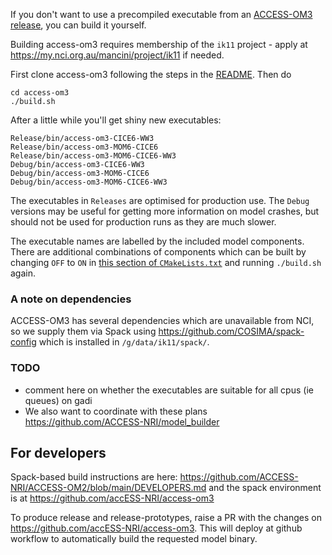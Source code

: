If you don't want to use a precompiled executable from an [ACCESS-OM3 release](pages/Releases), you can build it yourself.

Building access-om3 requires membership of the `ik11` project - apply at https://my.nci.org.au/mancini/project/ik11 if needed.

First clone access-om3 following the steps in the [README](https://github.com/COSIMA/access-om3#readme).
Then do
```
cd access-om3
./build.sh
```
After a little while you'll get shiny new executables:
```
Release/bin/access-om3-CICE6-WW3
Release/bin/access-om3-MOM6-CICE6
Release/bin/access-om3-MOM6-CICE6-WW3
Debug/bin/access-om3-CICE6-WW3
Debug/bin/access-om3-MOM6-CICE6
Debug/bin/access-om3-MOM6-CICE6-WW3
```
The executables in `Releases` are optimised for production use. The `Debug` versions may be useful for getting more information on model crashes, but should not be used for production runs as they are much slower.

The executable names are labelled by the included model components. There are additional combinations of components which can be built by changing `OFF` to `ON` in [this section of `CMakeLists.txt`](https://github.com/COSIMA/access-om3/blob/6f9085f4c0832b719ea2ae5dc4630004c3db9263/CMakeLists.txt#L20-L26) and running `./build.sh` again.

### A note on dependencies

ACCESS-OM3 has several dependencies which are unavailable from NCI, so we supply them via Spack using https://github.com/COSIMA/spack-config which is installed in `/g/data/ik11/spack/`.

### TODO
- comment here on whether the executables are suitable for all cpus (ie queues) on gadi
- We also want to coordinate with these plans https://github.com/ACCESS-NRI/model_builder

## For developers

Spack-based build instructions are here: https://github.com/ACCESS-NRI/ACCESS-OM2/blob/main/DEVELOPERS.md and the spack environment is at https://github.com/accESS-NRI/access-om3

To produce release and release-prototypes, raise a PR with the changes on https://github.com/accESS-NRI/access-om3. This will deploy at github workflow to automatically build the requested model binary.